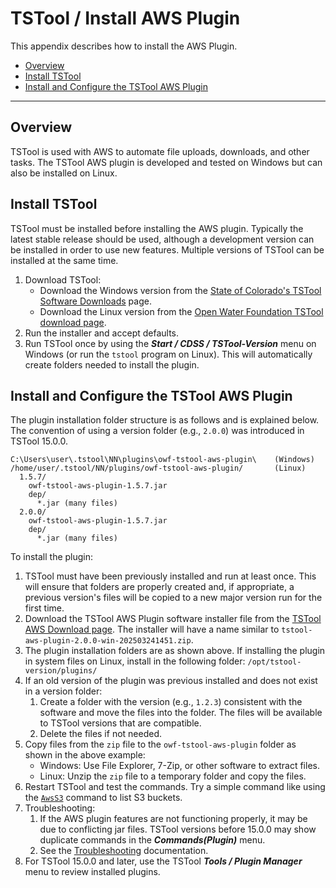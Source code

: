 # TSTool / Install AWS Plugin #

This appendix describes how to install the AWS Plugin.

*   [Overview](#overview)
*   [Install TSTool](#install-tstool)
*   [Install and Configure the TSTool AWS Plugin](#install-and-configure-the-tstool-aws-plugin)

-------

## Overview ##

TSTool is used with AWS to automate file uploads, downloads, and other tasks.
The TSTool AWS plugin is developed and tested on Windows but can also be installed on Linux.

## Install TSTool ##

TSTool must be installed before installing the AWS plugin.
Typically the latest stable release should be used, although a development version can be installed
in order to use new features.
Multiple versions of TSTool can be installed at the same time.

1.  Download TSTool:
    *   Download the Windows version from the
        [State of Colorado's TSTool Software Downloads](https://opencdss.state.co.us/tstool/) page.
    *   Download the Linux version from the
        [Open Water Foundation TSTool download page](https://software.openwaterfoundation.org/tstool/).
2.  Run the installer and accept defaults.
3.  Run TSTool once by using the ***Start / CDSS / TSTool-Version*** menu on Windows
    (or run the `tstool` program on Linux).
    This will automatically create folders needed to install the plugin.

## Install and Configure the TSTool AWS Plugin ##

The plugin installation folder structure is as follows and is explained below.
The convention of using a version folder (e.g., `2.0.0`) was introduced in TSTool 15.0.0.

```
C:\Users\user\.tstool\NN\plugins\owf-tstool-aws-plugin\    (Windows)
/home/user/.tstool/NN/plugins/owf-tstool-aws-plugin/       (Linux)
  1.5.7/
    owf-tstool-aws-plugin-1.5.7.jar
    dep/
      *.jar (many files)
  2.0.0/
    owf-tstool-aws-plugin-1.5.7.jar
    dep/
      *.jar (many files)
```

To install the plugin:

1.  TSTool must have been previously installed and run at least once.
    This will ensure that folders are properly created and, if appropriate,
    a previous version's files will be copied to a new major version run for the first time.
2.  Download the TSTool AWS Plugin software installer file from the
    [TSTool AWS Download page](https://software.openwaterfoundation.org/tstool-aws-plugin/).
    The installer will have a name similar to `tstool-aws-plugin-2.0.0-win-202503241451.zip`.
3.  The plugin installation folders are as shown above.
    If installing the plugin in system files on Linux, install in the following folder:
    `/opt/tstool-version/plugins/`
4.  If an old version of the plugin was previous installed and does not exist in a version folder:
    1.  Create a folder with the version (e.g., `1.2.3`) consistent with the software
        and move the files into the folder.
        The files will be available to TSTool versions that are compatible.
    2.  Delete the files if not needed.
5.  Copy files from the `zip` file to the `owf-tstool-aws-plugin` folder as shown in the above example:
    *   Windows:  Use File Explorer, 7-Zip, or other software to extract files.
    *   Linux:  Unzip the `zip` file to a temporary folder and copy the files.
6.  Restart TSTool and test the commands.
    Try a simple command like using the [`AwsS3`](../command-ref/AwsS3/AwsS3.md) command to list S3 buckets.
7.  Troubleshooting:
    1.  If the AWS plugin features are not functioning properly, it may be due to conflicting jar files.
        TSTool versions before 15.0.0 may show duplicate commands in the ***Commands(Plugin)*** menu.
    2.  See the [Troubleshooting](../troubleshooting/troubleshooting.md) documentation.
8.  For TSTool 15.0.0 and later, use the TSTool ***Tools / Plugin Manager*** menu to review installed plugins.
